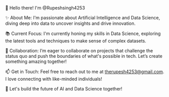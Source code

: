 👋 Hello there! I'm @Rupeshsingh4253

✨ About Me: I'm passionate about Artificial Intelligence and Data Science, diving deep into data to uncover insights and drive innovation.

📚 Current Focus: I'm currently honing my skills in Data Science, exploring the latest tools and techniques to make sense of complex datasets.

🤝 Collaboration: I’m eager to collaborate on projects that challenge the status quo and push the boundaries of what's possible in tech. Let’s create something amazing together!

📫 Get in Touch: Feel free to reach out to me at therupesh4253@gmail.com. I love connecting with like-minded individuals!

🌟 Let's build the future of AI and Data Science together!

